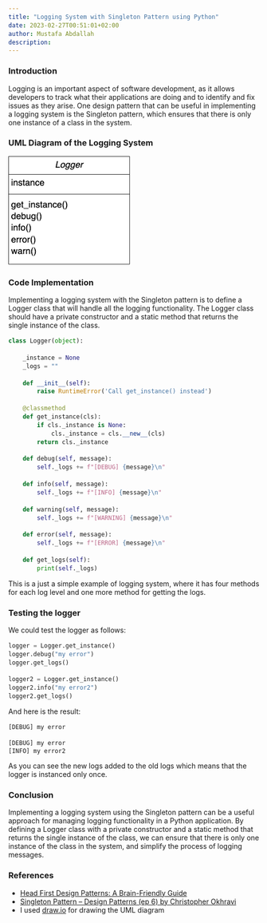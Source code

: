 ```yaml
---
title: "Logging System with Singleton Pattern using Python"
date: 2023-02-27T00:51:01+02:00
author: Mustafa Abdallah
description:
---
```


### Introduction
Logging is an important aspect of software development, as it allows developers to track what their applications are doing and to identify and fix issues as they arise. One design pattern that can be useful in implementing a logging system is the Singleton pattern, which ensures that there is only one instance of a class in the system.

### UML Diagram of the Logging System
![UML Diagram of the Logging System](/images/logger_uml.png)

### Code Implementation
Implementing a logging system with the Singleton pattern is to define a Logger class that will handle all the logging functionality. The Logger class should have a private constructor and a static method that returns the single instance of the class.

```python
class Logger(object):
    
    _instance = None
    _logs = ""

    def __init__(self):
        raise RuntimeError('Call get_instance() instead')

    @classmethod
    def get_instance(cls):
        if cls._instance is None:
            cls._instance = cls.__new__(cls)
        return cls._instance

    def debug(self, message):
        self._logs += f"[DEBUG] {message}\n"

    def info(self, message):
        self._logs += f"[INFO] {message}\n"

    def warning(self, message):
        self._logs += f"[WARNING] {message}\n"

    def error(self, message):
        self._logs += f"[ERROR] {message}\n"

    def get_logs(self):
        print(self._logs)
```

This is a just a simple example of logging system, where it has four methods for each log level and one more method for getting the logs.

### Testing the logger
We could test the logger as follows:
```python
logger = Logger.get_instance()
logger.debug("my error")
logger.get_logs()

logger2 = Logger.get_instance()
logger2.info("my error2")
logger2.get_logs()
```

And here is the result:
```shell
[DEBUG] my error

[DEBUG] my error
[INFO] my error2
```
As you can see the new logs added to the old logs which means that the logger is instanced only once.

### Conclusion
Implementing a logging system using the Singleton pattern can be a useful approach for managing logging functionality in a Python application. By defining a Logger class with a private constructor and a static method that returns the single instance of the class, we can ensure that there is only one instance of the class in the system, and simplify the process of logging messages.

### References
- [Head First Design Patterns: A Brain-Friendly Guide](https://www.amazon.com/Head-First-Design-Patterns-Brain-Friendly/dp/0596007124)
- [Singleton Pattern – Design Patterns (ep 6) by Christopher Okhravi](https://www.youtube.com/watch?v=hUE_j6q0LTQ)
- I used [draw.io](https://www.draw.io/) for drawing the UML diagram

